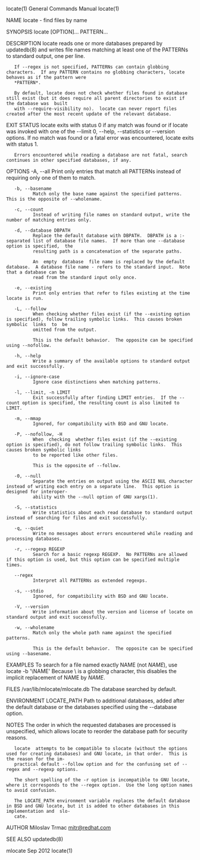 locate(1)                                                              General Commands Manual                                                             locate(1)

NAME
       locate - find files by name

SYNOPSIS
       locate [OPTION]... PATTERN...

DESCRIPTION
       locate reads one or more databases prepared by updatedb(8) and writes file names matching at least one of the PATTERNs to standard output, one per line.

       If --regex is not specified, PATTERNs can contain globbing characters.  If any PATTERN contains no globbing characters, locate behaves as if the pattern were
       *PATTERN*.

       By default, locate does not check whether files found in database still exist (but it does require all parent directories to exist if the database was  built
       with --require-visibility no).  locate can never report files created after the most recent update of the relevant database.

EXIT STATUS
       locate exits with status 0 if any match was found or if locate was invoked with one of the --limit 0, --help, --statistics or --version options.  If no match
       was found or a fatal error was encountered, locate exits with status 1.

       Errors encountered while reading a database are not fatal, search continues in other specified databases, if any.

OPTIONS
       -A, --all
              Print only entries that match all PATTERNs instead of requiring only one of them to match.

       -b, --basename
              Match only the base name against the specified patterns.  This is the opposite of --wholename.

       -c, --count
              Instead of writing file names on standard output, write the number of matching entries only.

       -d, --database DBPATH
              Replace the default database with DBPATH.  DBPATH is a :-separated list of database file names.  If more than one --database option is specified,  the
              resulting path is a concatenation of the separate paths.

              An  empty  database  file name is replaced by the default database.  A database file name - refers to the standard input.  Note that a database can be
              read from the standard input only once.

       -e, --existing
              Print only entries that refer to files existing at the time locate is run.

       -L, --follow
              When checking whether files exist (if the --existing option is specified), follow trailing symbolic links.  This causes broken symbolic  links  to  be
              omitted from the output.

              This is the default behavior.  The opposite can be specified using --nofollow.

       -h, --help
              Write a summary of the available options to standard output and exit successfully.

       -i, --ignore-case
              Ignore case distinctions when matching patterns.

       -l, --limit, -n LIMIT
              Exit successfully after finding LIMIT entries.  If the --count option is specified, the resulting count is also limited to LIMIT.

       -m, --mmap
              Ignored, for compatibility with BSD and GNU locate.

       -P, --nofollow, -H
              When  checking  whether files exist (if the --existing option is specified), do not follow trailing symbolic links.  This causes broken symbolic links
              to be reported like other files.

              This is the opposite of --follow.

       -0, --null
              Separate the entries on output using the ASCII NUL character instead of writing each entry on a separate line.  This option is designed for interoper‐
              ability with the --null option of GNU xargs(1).

       -S, --statistics
              Write statistics about each read database to standard output instead of searching for files and exit successfully.

       -q, --quiet
              Write no messages about errors encountered while reading and processing databases.

       -r, --regexp REGEXP
              Search for a basic regexp REGEXP.  No PATTERNs are allowed if this option is used, but this option can be specified multiple times.

       --regex
              Interpret all PATTERNs as extended regexps.

       -s, --stdio
              Ignored, for compatibility with BSD and GNU locate.

       -V, --version
              Write information about the version and license of locate on standard output and exit successfully.

       -w, --wholename
              Match only the whole path name against the specified patterns.

              This is the default behavior.  The opposite can be specified using --basename.

EXAMPLES
       To search for a file named exactly NAME (not *NAME*), use
              locate -b '\NAME'
       Because \ is a globbing character, this disables the implicit replacement of NAME by *NAME*.

FILES
       /var/lib/mlocate/mlocate.db
              The database searched by default.

ENVIRONMENT
       LOCATE_PATH
              Path to additional databases, added after the default database or the databases specified using the --database option.

NOTES
       The order in which the requested databases are processed is unspecified, which allows locate to reorder the database path for security reasons.

       locate  attempts to be compatible to slocate (without the options used for creating databases) and GNU locate, in that order.  This is the reason for the im‐
       practical default --follow option and for the confusing set of --regex and --regexp options.

       The short spelling of the -r option is incompatible to GNU locate, where it corresponds to the --regex option.  Use the long option names to avoid confusion.

       The LOCATE_PATH environment variable replaces the default database in BSD and GNU locate, but it is added to other databases in this implementation and  slo‐
       cate.

AUTHOR
       Miloslav Trmac <mitr@redhat.com>

SEE ALSO
       updatedb(8)

mlocate                                                                       Sep 2012                                                                     locate(1)
